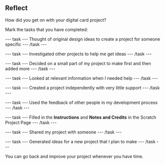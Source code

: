 ## Reflect
How did you get on with your digital card project?

Mark the tasks that you have completed:

--- task ---
Thought of original design ideas to create a project for someone specific
--- /task ---

--- task ---
Investigated other projects to help me get ideas
--- /task ---

--- task ---
Decided on a small part of my project to make first and then added more
--- /task ---

--- task ---
Looked at relevant information when I needed help
--- /task ---

--- task ---
Created a project independently with very little support
--- /task ---

--- task ---
Used the feedback of other people in my development process
--- /task ---

--- task ---
Filled in the **Instructions** and **Notes and Credits** in the Scratch Project Page
--- /task ---

--- task ---
Shared my project with someone
--- /task ---

--- task ---
Generated ideas for a new project that I plan to make
--- /task ---

You can go back and improve your project whenever you have time.
